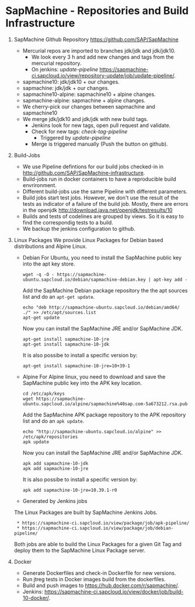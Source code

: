 # SapMachine - Repositories and Build Infrastructure

1. SapMachine Github Repository https://github.com/SAP/SapMachine
    * Mercurial repos are imported to branches jdk/jdk and jdk/jdk10.
        * We look every 3 h and add new changes and tags from the mercurial repository.
        * On jenkins: *update-pipeline* https://sapmachine-ci.sapcloud.io/view/repository-update/job/update-pipeline/.
    * sapmachine10: jdk/jdk10 + our changes.
    * sapmachine: jdk/jdk + our changes.
    * sapmachine10-alpine: sapmachine10 + alpine changes.
    * sapmachine-alpine: sapmachine + alpine changes.
    * We cherry-pick our changes between sapmachine and sapmachine10
    * We merge jdk/jdk10 and jdk/jdk with new build tags.
        * Jenkins look for new tags, open pull request and validate.
        * Check for new tags: *check-tag-pipeline* 
            * Triggered by *update-pipeline*
        * Merge is triggered manually (Push the button on github).

2. Build-Jobs
    * We use Pipeline defintions for our build jobs checked-in in http://github.com/SAP/SapMachine-infrastructure.
    * Build-jobs run in docker containers to have a reproducible build envrironment.
    * Different build-jobs use the same Pipeline with different parameters.
    * Build jobs start test jobs. However, we don't use the result of the tests as indicator of a failure of the build job. Mostly, there are errors in the openjdk
    http://download.java.net/openjdk/testresults/10
    * Builds and tests of codelines are grouped by views. So it is easy to find the correspondig tests to a build.
    * We backup the jenkins configuration to github.
    
    
3. Linux Packages
	We provide Linux Packages for Debian based distributions and Alpine Linux.
    * Debian
    	For Ubuntu, you need to install the SapMachine public key into the apt key store.
        ```
        wget -q -O - https://sapmachine-ubuntu.sapcloud.io/debian/sapmachine-debian.key | apt-key add -
        ```
        Add the SapMachine Debian package repository the the apt sources list and do an ```apt-get update```.
    	```
		echo "deb http://sapmachine-ubuntu.sapcloud.io/debian/amd64/ ./" >> /etc/apt/sources.list
        apt-get update
        ```
        Now you can install the SapMachine JRE and/or SapMachine JDK.
        ```
		apt-get install sapmachine-10-jre
        apt-get install sapmachine-10-jdk
        ```
        It is also possibe to install a specific version by:
        ```
        apt-get install sapmachine-10-jre=10+39-1
        ```
    * Alpine
		For Alpine linux, you need to download and save the SapMachine public key into the APK key location.
        ```
        cd /etc/apk/keys
        wget https://sapmachine-ubuntu.sapcloud.io/alpine/sapmachine%40sap.com-5a673212.rsa.pub
        ```
        Add the SapMachine APK package repository to the APK repository list and do an ```apk update```.
        ```
        echo "http://sapmachine-ubuntu.sapcloud.io/alpine" >> /etc/apk/repositories
        apk update
        ```
        Now you can install the SapMachine JRE and/or SapMachine JDK.
        ```
        apk add sapmachine-10-jdk
        apk add sapmachine-10-jre
        ```
        It is also possibe to install a specific version by:
        ```
        apk add sapmachine-10-jre=10.39.1-r0
        ```

    * Generated by Jenkins jobs
    
	The Linux Packages are built by SapMachine Jenkins Jobs.

        * https://sapmachine-ci.sapcloud.io/view/package/job/apk-pipeline/
        * https://sapmachine-ci.sapcloud.io/view/package/job/debian-pipeline/
	
    Both jobs are able to build the Linux Packages for a given Git Tag and deploy them to the SapMachine Linux Package server.

3. Docker
    * Generate Dockerfiles and check-in Dockerfile for new versions.
    * Run jtreg tests in Docker images build from the dockerfiles.
    * Build and push images to https://hub.docker.com/r/sapmachine/.
    * Jenkins: https://sapmachine-ci.sapcloud.io/view/docker/job/build-10-docker/.

